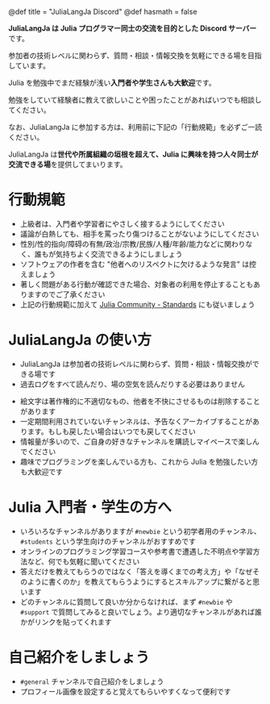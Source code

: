 @def title = "JuliaLangJa Discord"
@def hasmath = false

**JuliaLangJa は Julia プログラマー同士の交流を目的とした Discord サーバー**です。

参加者の技術レベルに関わらず、質問・相談・情報交換を気軽にできる場を目指しています。

Julia を勉強中でまだ経験が浅い**入門者や学生さんも大歓迎**です。

勉強をしていて経験者に教えて欲しいことや困ったことがあればいつでも相談してください。

なお、JuliaLangJa に参加する方は、利用前に下記の「行動規範」を必ずご一読ください。

JuliaLangJa は**世代や所属組織の垣根を超えて、Julia に興味を持つ人々同士が交流できる場**を提供してまいります。

# 行動規範

- 上級者は、入門者や学習者にやさしく接するようにしてください
- 議論が白熱しても、相手を罵ったり傷つけることがないようにしてください
- 性別/性的指向/障碍の有無/政治/宗教/民族/人種/年齢/能力などに関わりなく、誰もが気持ちよく交流できるようにしましょう
- ソフトウェアの作者を含む "他者へのリスペクトに欠けるような発言" は控えましょう
- 著しく問題がある行動が確認できた場合、対象者の利用を停止することもありますのでご了承ください
- 上記の行動規範に加えて [Julia Community - Standards](https://julialang.org/community/standards/) にも従いましょう

# JuliaLangJa の使い方

- JuliaLangJa は参加者の技術レベルに関わらず、質問・相談・情報交換ができる場です
- 過去ログをすべて読んだり、場の空気を読んだりする必要はありません
<!-- - チャンネルの作成も絵文字の追加も、誰でも自由に行ってください。許可は不要です -->
- 絵文字は著作権的に不適切なもの、他者を不快にさせるものは削除することがあります
- 一定期間利用されていないチャンネルは、予告なくアーカイブすることがあります。もしも戻したい場合はいつでも戻してください
- 情報量が多いので、ご自身の好きなチャンネルを購読しマイペースで楽しんでください
- 趣味でプログラミングを楽しんでいる方も、これから Julia を勉強したい方も大歓迎です

# Julia 入門者・学生の方へ

- いろいろなチャンネルがありますが `#newbie` という初学者用のチャンネル、 `#students` という学生向けのチャンネルがおすすめです
- オンラインのプログラミング学習コースや参考書で遭遇した不明点や学習方法など、何でも気軽に聞いてください
- 答えだけを教えてもらうのではなく「答えを導くまでの考え方」や「なぜそのように書くのか」を教えてもらうようにするとスキルアップに繋がると思います
- どのチャンネルに質問して良いか分からなければ、まず `#newbie` や `#support` で質問してみると良いでしょう。より適切なチャンネルがあれば誰かがリンクを貼ってくれます

# 自己紹介をしましょう

- `#general` チャンネルで自己紹介をしましょう
- プロフィール画像を設定すると覚えてもらいやすくなって便利です
